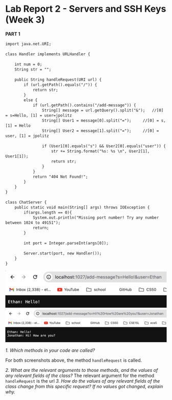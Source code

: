 # Lab Report 2 - Servers and SSH Keys (Week 3)
**PART 1**

```import java.io.IOException;
import java.net.URI;

class Handler implements URLHandler {

    int num = 0;
    String str = "";

    public String handleRequest(URI url) {
        if (url.getPath().equals("/")) {
            return str;
        }
        else {
            if (url.getPath().contains("/add-message")) {
                String[] message = url.getQuery().split("&");   //[0] = s=Hello, [1] = user=jpolitz
                String[] User1 = message[0].split("=");     //[0] = s, [1] = Hello
                String[] User2 = message[1].split("=");     //[0] = user, [1] = jpolitz

                if (User1[0].equals("s") && User2[0].equals("user")) {
                    str += String.format("%s: %s \n", User2[1], User1[1]);
                    return str;
                }
            }
            return "404 Not Found!";
        }
    }
}

class ChatServer {
    public static void main(String[] args) throws IOException {
        if(args.length == 0){
            System.out.println("Missing port number! Try any number between 1024 to 49151");
            return;
        }

        int port = Integer.parseInt(args[0]);

        Server.start(port, new Handler());
    }
}
```
![Image](LR2SS1.png)
![Image](LR2SS2.png)

*1. Which methods in your code are called?*

For both screenshots above, the method `handleRequest` is called.

*2. What are the relevant arguments to those methods, and the values of any relevant fields of the class?*
The relevant argument for the method `handleRequest` is the url
*3. How do the values of any relevant fields of the class change from this specific request? If no values got changed, explain why.*


